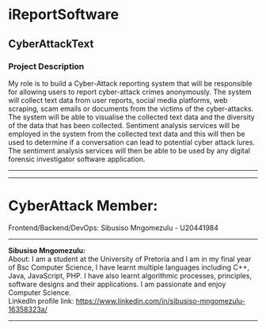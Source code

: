 <h1> <b> iReportSoftware </b> </h1>
 <h2> <b> CyberAttackText </b> </h2>
 <h3> <b> Project Description </b> </h3>
 <p> My role is to build a Cyber-Attack reporting system that will be responsible for allowing users to report cyber-attack crimes anonymously. The system will collect text data from user reports, social media platforms, web scraping, scam emails or documents from the victims of the cyber-attacks. The system will be able to visualise the collected text data and the diversity of the data that has been collected. Sentiment analysis services will be employed in the system from the collected text data and this will then be used to determine if a conversation can lead to potential cyber attack lures. The sentiment analysis services will then be able to be used by any digital forensic investigator software application.  </p>

 ----------------------------------------------------

 -------
 # CyberAttack Member:

 Frontend/Backend/DevOps: Sibusiso Mngomezulu - U20441984
 

 -----------------------------------------------------


 <b> Sibusiso Mngomezulu: </b> <br>
 About: I am a student at the University of Pretoria and I am in my final year of Bsc Computer Science, I have learnt multiple languages including C++, Java, JavaScript, PHP. I have also learnt algorithmic processes, principles, software designs and their applications. I am passionate and enjoy Computer Science.<br>
 LinkedIn profile link: https://www.linkedin.com/in/sibusiso-mngomezulu-16358323a/
 

 -----------------------------------------------------

